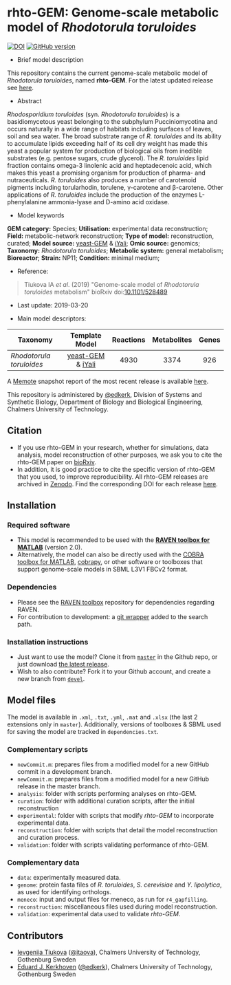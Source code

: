 # rhto-GEM: Genome-scale metabolic model of _Rhodotorula toruloides_

[![DOI](https://zenodo.org/badge/133515828.svg)](https://zenodo.org/badge/latestdoi/133515828) [![GitHub version](https://badge.fury.io/gh/sysbiochalmers%2Frhto-gem.svg)](https://badge.fury.io/gh/sysbiochalmers%2Frhto-gem) 

- Brief model description

This repository contains the current genome-scale metabolic model of _Rhodotorula toruloides_, named **rhto-GEM**. For the latest updated release see [here](https://github.com/SysBioChalmers/rhto-GEM/releases).

- Abstract

_Rhodosporidium toruloides_ (syn. _Rhodotorula toruloides_) is a basidiomycetous yeast belonging to the subphylum Pucciniomycotina and occurs naturally in a wide range of habitats including surfaces of leaves, soil and sea water. The broad substrate range of _R. toruloides_ and its ability to accumulate lipids exceeding half of its cell dry weight has made this yeast a popular system for production of biological oils from inedible substrates (e.g. pentose sugars, crude glycerol). The _R. toruloides_ lipid fraction contains omega-3 linolenic acid and heptadecenoic acid, which makes this yeast a promising organism for production of pharma- and nutraceuticals. _R. toruloides_ also produces a number of carotenoid pigments including torularhodin, torulene, γ-carotene and β-carotene. Other applications of _R. toruloides_ include the production of the enzymes L-phenylalanine ammonia-lyase and D-amino acid oxidase.

- Model keywords

**GEM category:** Species; **Utilisation:** experimental data reconstruction; **Field:** metabolic-network reconstruction; **Type of model:** reconstruction, curated; **Model source:** [yeast-GEM](https://github.com/SysBioChalmers/yeast-GEM) & [iYali](https://github.com/SysBioChalmers/Yarrowia_lipolytica_W29-GEM); **Omic source:** genomics; **Taxonomy:** _Rhodotorula toruloides_; **Metabolic system:** general metabolism; **Bioreactor**; **Strain:** NP11; **Condition:** minimal medium;

- Reference:  
> Tiukova IA _et al_. (2019) "Genome-scale model of _Rhodotorula toruloides_ metabolism" bioRxiv doi:[10.1101/528489](https://doi.org/10.1101/528489)

- Last update: 2019-03-20

- Main model descriptors:

| Taxonomy | Template Model | Reactions | Metabolites | Genes |
| ------------- |:-------------:|:-------------:|:-------------:|:-----:|
| _Rhodotorula toruloides_|	[yeast-GEM](https://github.com/SysBioChalmers/yeast-GEM) & [iYali](https://github.com/SysBioChalmers/Yarrowia_lipolytica_W29-GEM) | 4930 | 3374 | 926 |

A [Memote](https://memote.readthedocs.io/en/latest/) snapshot report of the most recent release is available [here](https://SysBioChalmers.github.io/rhto-GEM).

This repository is administered by [@edkerk](https://github.com/edkerk/), Division of Systems and Synthetic Biology, Department of Biology and Biological Engineering, Chalmers University of Technology.

## Citation

* If you use rhto-GEM in your research, whether for simulations, data analysis, model reconstruction of other purposes, we ask you to cite the rhto-GEM paper on [bioRxiv](https://doi.org/10.1101/528489).
* In addition, it is good practice to cite the specific version of rhto-GEM that you used, to improve reproducibility. All rhto-GEM releases are archived in [Zenodo](https://zenodo.org/badge/latestdoi/133515828). Find the corresponding DOI for each release [here](https://zenodo.org/search?page=1&size=20&q=conceptrecid:2547988&sort=-publication_date&all_versions=True).

## Installation

### Required software

  * This model is recommended to be used with the [**RAVEN toolbox for MATLAB**](https://github.com/SysBioChalmers/RAVEN) (version 2.0).
  * Alternatively, the model can also be directly used with the [COBRA toolbox for MATLAB](https://github.com/opencobra/cobratoolbox), [cobrapy](https://github.com/opencobra/cobrapy), or other software or toolboxes that support genome-scale models in SBML L3V1 FBCv2 format.

### Dependencies
* Please see the [RAVEN toolbox](https://github.com/SysBioChalmers/RAVEN) repository for dependencies regarding RAVEN.
* For contribution to development: a [git wrapper](https://github.com/manur/MATLAB-git) added to the search path.

### Installation instructions
* Just want to use the model? Clone it from [`master`](https://github.com/SysBioChalmers/rhto-GEM) in the Github repo, or just download [the latest release](https://github.com/SysBioChalmers/rhto-GEM/releases).
* Wish to also contribute? Fork it to your Github account, and create a new branch from [`devel`](https://github.com/SysBioChalmers/rhto-GEM/tree/devel).

## Model files

The model is available in `.xml`, `.txt`, `.yml`, `.mat` and `.xlsx` (the last 2 extensions only in `master`). Additionally, versions of toolboxes & SBML used for saving the model are tracked in `dependencies.txt`.

### Complementary scripts

* `newCommit.m`: prepares files from a modified model for a new GitHub commit in a development branch.
* `newCommit.m`: prepares files from a modified model for a new GitHub release in the master branch.
* `analysis`: folder with scripts performing analyses on rhto-GEM.
* `curation`: folder with additional curation scripts, after the initial reconstruction
* `experimental`: folder with scripts that modify _rhto-GEM_ to incorporate experimental data.
* `reconstruction`: folder with scripts that detail the model reconstruction and curation process.
* `validation`: folder with scripts validating performance of rhto-GEM.

### Complementary data

* `data`: experimentally measured data.
* `genome`: protein fasta files of _R. toruloides_, _S. cerevisiae_ and _Y. lipolytica_, as used for identifying orthologs.
* `meneco`: input and output files for meneco, as run for `r4_gapfilling`.
* `reconstruction`: miscellaneous files used during model reconstruction.
* `validation`: experimental data used to validate _rhto-GEM_.

## Contributors
* [Ievgeniia Tiukova](https://www.chalmers.se/en/staff/Pages/tiukova.aspx) ([@itaova](https://github.com/itaova)), Chalmers University of Technology, Gothenburg Sweden
* [Eduard J. Kerkhoven](https://www.chalmers.se/en/staff/Pages/Eduard-Kerkhoven.aspx) ([@edkerk](https://github.com/edkerk)), Chalmers University of Technology, Gothenburg Sweden
